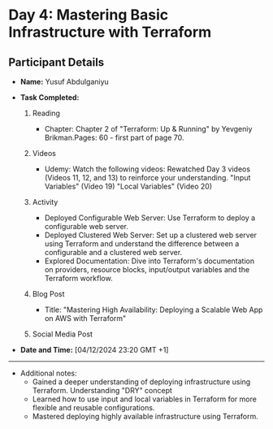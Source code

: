 # Day 4: Mastering Basic Infrastructure with Terraform

## Participant Details
- **Name:** Yusuf Abdulganiyu
- **Task Completed:** 
    1. Reading
        - Chapter: Chapter 2 of "Terraform: Up & Running" by Yevgeniy Brikman.Pages: 60 - first part of page 70.

    2. Videos
        - Udemy: Watch the following videos:
          Rewatched Day 3 videos (Videos 11, 12, and 13) to reinforce your understanding.
          "Input Variables" (Video 19)
          "Local Variables" (Video 20)

    3. Activity
        - Deployed Configurable Web Server: Use Terraform to deploy a configurable web server.
        - Deployed Clustered Web Server: Set up a clustered web server using Terraform and understand the difference between a configurable and a clustered web server.
        - Explored Documentation: Dive into Terraform's documentation on providers, resource blocks, input/output variables and the Terraform workflow.

    4. Blog Post
        - Title: "Mastering High Availability: Deploying a Scalable Web App on AWS with Terraform"
    5. Social Media Post
        
- **Date and Time:** [04/12/2024 23:20 GMT +1]

--- 
- Additional notes:
    - Gained a deeper understanding of deploying infrastructure using Terraform. Understanding "DRY" concept
    - Learned how to use input and local variables in Terraform for more flexible and reusable configurations.
    - Mastered deploying highly available infrastructure using Terraform.